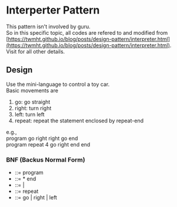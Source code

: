 # Interperter Pattern

This pattern isn't involved by guru. \
So in this specific topic, all codes are refered to and modified from [https://twmht.github.io/blog/posts/design-pattern/interpreter.html](https://twmht.github.io/blog/posts/design-pattern/interpreter.html). \
Visit for all other details.

## Design

Use the mini-language to control a toy car. \
Basic movements are

1. go: go straight
1. right: turn right
1. left: turn left
1. repeat: repeat the statement enclosed by repeat-end

e.g., \
program go right right go end \
program repeat 4 go right end end

### BNF (Backus Normal Form)

- <program> ::= program <command list>
- <command list> ::= <command>* end
- <command> ::= <repeat command> | <primitive command>
- <repeat command> ::= repeat <number> <command list>
- <primitive command> ::= go | right | left
